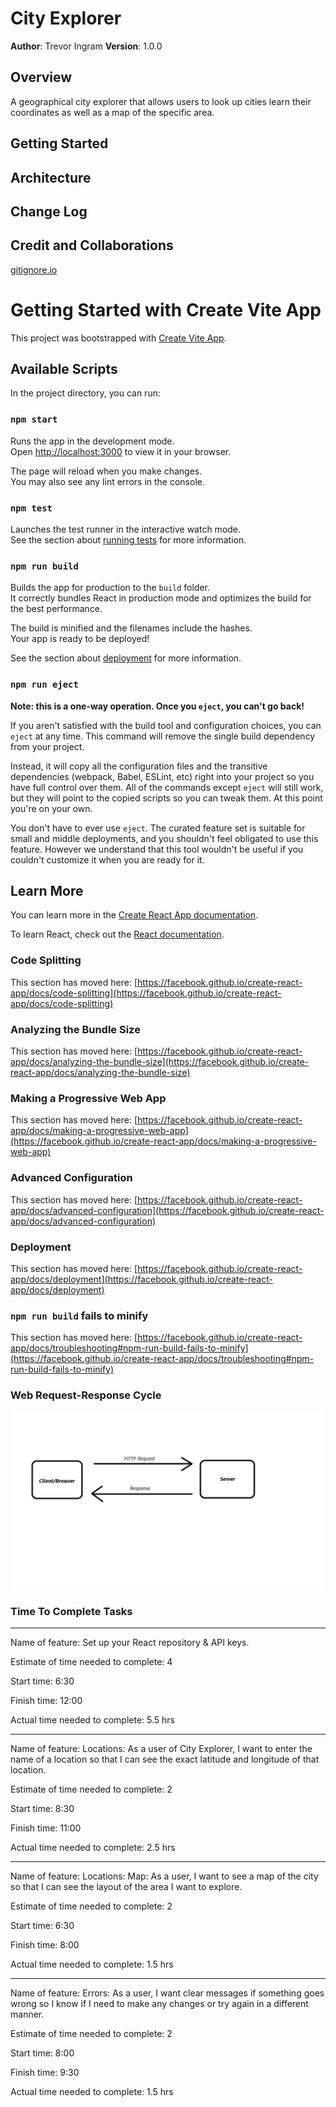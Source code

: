 # City Explorer

**Author**: Trevor Ingram
**Version**: 1.0.0

## Overview

A geographical city explorer that allows users to look up cities learn their coordinates as well as a map of the specific area.

## Getting Started
<!-- What are the steps that a user must take in order to build this app on their own machine and get it running? -->

## Architecture
<!-- Provide a detailed description of the application design. What technologies (languages, libraries, etc) you're using, and any other relevant design information. -->

## Change Log
<!-- Use this area to document the iterative changes made to your application as each feature is successfully implemented. Use time stamps. Here's an example:

01-01-2001 4:59pm - Application now has a fully-functional express server, with a GET route for the location resource. -->

## Credit and Collaborations

[gitignore.io](https://www.toptal.com/developers/gitignore/)

# Getting Started with Create Vite App

This project was bootstrapped with [Create Vite App](https://vitejs.dev/guide/).

## Available Scripts

In the project directory, you can run:

### `npm start`

Runs the app in the development mode.\
Open [http://localhost:3000](http://localhost:3000) to view it in your browser.

The page will reload when you make changes.\
You may also see any lint errors in the console.

### `npm test`

Launches the test runner in the interactive watch mode.\
See the section about [running tests](https://facebook.github.io/create-react-app/docs/running-tests) for more information.

### `npm run build`

Builds the app for production to the `build` folder.\
It correctly bundles React in production mode and optimizes the build for the best performance.

The build is minified and the filenames include the hashes.\
Your app is ready to be deployed!

See the section about [deployment](https://facebook.github.io/create-react-app/docs/deployment) for more information.

### `npm run eject`

**Note: this is a one-way operation. Once you `eject`, you can't go back!**

If you aren't satisfied with the build tool and configuration choices, you can `eject` at any time. This command will remove the single build dependency from your project.

Instead, it will copy all the configuration files and the transitive dependencies (webpack, Babel, ESLint, etc) right into your project so you have full control over them. All of the commands except `eject` will still work, but they will point to the copied scripts so you can tweak them. At this point you're on your own.

You don't have to ever use `eject`. The curated feature set is suitable for small and middle deployments, and you shouldn't feel obligated to use this feature. However we understand that this tool wouldn't be useful if you couldn't customize it when you are ready for it.

## Learn More

You can learn more in the [Create React App documentation](https://facebook.github.io/create-react-app/docs/getting-started).

To learn React, check out the [React documentation](https://reactjs.org/).

### Code Splitting

This section has moved here: [https://facebook.github.io/create-react-app/docs/code-splitting](https://facebook.github.io/create-react-app/docs/code-splitting)

### Analyzing the Bundle Size

This section has moved here: [https://facebook.github.io/create-react-app/docs/analyzing-the-bundle-size](https://facebook.github.io/create-react-app/docs/analyzing-the-bundle-size)

### Making a Progressive Web App

This section has moved here: [https://facebook.github.io/create-react-app/docs/making-a-progressive-web-app](https://facebook.github.io/create-react-app/docs/making-a-progressive-web-app)

### Advanced Configuration

This section has moved here: [https://facebook.github.io/create-react-app/docs/advanced-configuration](https://facebook.github.io/create-react-app/docs/advanced-configuration)

### Deployment

This section has moved here: [https://facebook.github.io/create-react-app/docs/deployment](https://facebook.github.io/create-react-app/docs/deployment)

### `npm run build` fails to minify

This section has moved here: [https://facebook.github.io/create-react-app/docs/troubleshooting#npm-run-build-fails-to-minify](https://facebook.github.io/create-react-app/docs/troubleshooting#npm-run-build-fails-to-minify)

### Web Request-Response Cycle

![Web Request-Response Cycle Diagram](image.png)

### Time To Complete Tasks

------------------------------------------------------

Name of feature: Set up your React repository & API keys.

Estimate of time needed to complete: 4

Start time: 6:30

Finish time: 12:00

Actual time needed to complete: 5.5 hrs

------------------------------------------------------

Name of feature: Locations: As a user of City Explorer, I want to enter the name of a location so that I can see the exact latitude and longitude of that location.

Estimate of time needed to complete: 2

Start time: 8:30

Finish time: 11:00

Actual time needed to complete: 2.5 hrs

------------------------------------------------------

Name of feature: Locations: Map: As a user, I want to see a map of the city so that I can see the layout of the area I want to explore.

Estimate of time needed to complete: 2

Start time: 6:30

Finish time: 8:00

Actual time needed to complete: 1.5 hrs

------------------------------------------------------

Name of feature: Errors: As a user, I want clear messages if something goes wrong so I know if I need to make any changes or try again in a different manner.

Estimate of time needed to complete: 2

Start time: 8:00

Finish time: 9:30

Actual time needed to complete: 1.5 hrs
